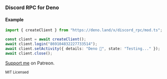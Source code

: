 ### Discord RPC for Deno

#### Example

```typescript
import { createClient } from "https://deno.land/x/discord_rpc/mod.ts";

const client = await createClient();
await client.login("869104832227733514");
await client.setActivity({ details: "Deno 🦕", state: "Testing..." });
await client.close();
```

[Support me](https://patreon.com/littledivy) on Patreon.

<small> MIT Licensed </small>
